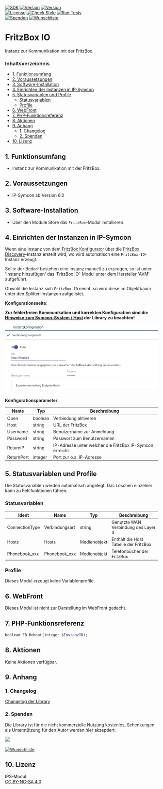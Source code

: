 [![SDK](https://img.shields.io/badge/Symcon-PHPModul-red.svg)](https://www.symcon.de/service/dokumentation/entwicklerbereich/sdk-tools/sdk-php/)
[![Version](https://img.shields.io/badge/Modul%20version-0.83-blue.svg)]()
[![Version](https://img.shields.io/badge/Symcon%20Version-6.0%20%3E-green.svg)](https://www.symcon.de/de/service/dokumentation/installation/migrationen/v60-v61-q1-2022/)  
[![License](https://img.shields.io/badge/License-CC%20BY--NC--SA%204.0-green.svg)](https://creativecommons.org/licenses/by-nc-sa/4.0/)
[![Check Style](https://github.com/Nall-chan/FritzBox/workflows/Check%20Style/badge.svg)](https://github.com/Nall-chan/FritzBox/actions) [![Run Tests](https://github.com/Nall-chan/FritzBox/workflows/Run%20Tests/badge.svg)](https://github.com/Nall-chan/FritzBox/actions)  
[![Spenden](https://www.paypalobjects.com/de_DE/DE/i/btn/btn_donate_SM.gif)](#2-spenden)
[![Wunschliste](https://img.shields.io/badge/Wunschliste-Amazon-ff69fb.svg)](#2-spenden)  

# FritzBox IO <!-- omit in toc -->
Instanz zur Kommunikation mit der FritzBox.  

### Inhaltsverzeichnis <!-- omit in toc -->

- [1. Funktionsumfang](#1-funktionsumfang)
- [2. Voraussetzungen](#2-voraussetzungen)
- [3. Software-Installation](#3-software-installation)
- [4. Einrichten der Instanzen in IP-Symcon](#4-einrichten-der-instanzen-in-ip-symcon)
- [5. Statusvariablen und Profile](#5-statusvariablen-und-profile)
  - [Statusvariablen](#statusvariablen)
  - [Profile](#profile)
- [6. WebFront](#6-webfront)
- [7. PHP-Funktionsreferenz](#7-php-funktionsreferenz)
- [8. Aktionen](#8-aktionen)
- [9. Anhang](#9-anhang)
  - [1. Changelog](#1-changelog)
  - [2. Spenden](#2-spenden)
- [10. Lizenz](#10-lizenz)

## 1. Funktionsumfang

* Instanz zur Kommunikation mit der FritzBox.  

## 2. Voraussetzungen

- IP-Symcon ab Version 6.0

## 3. Software-Installation

* Über den Module Store das `FritzBox`-Modul installieren.

## 4. Einrichten der Instanzen in IP-Symcon

 Wenn eine Instanz von dem  [FritzBox Konfigurator](../FritzBox%20Configurator/README.md) über die [FritzBox Discovery](../FritzBox%20Discovery/README.md)-Instanz erstellt wird, wo wird automatisch eine `FritzBox-IO`-Instanz erzeugt.  

 Sollte der Bedarf bestehen eine Instanz manuell zu erzeugen, so ist unter 'Instanz hinzufügen' das 'FritzBox IO'-Modul unter dem Hersteller 'AVM' aufgeführt.  

Obwohl die Instanz sich `FritzBox-IO` nennt, so wird diese im Objektbaum unter den Splitter-Instanzen aufgelistet.

__Konfigurationsseite__:

**Zur fehlerfreien Kommunikation und korrekten Konfiguration sind die [Hinweise zum Symcon-System / Host](../README.md#hinweise-zum-symcon-system--host) der Library zu beachten!**  

![Config](imgs/config.png)  

__Konfigurationsparameter__:  

| Name       | Typ     | Beschreibung                                             |
| ---------- | ------- | -------------------------------------------------------- |
| Open       | boolean | Verbindung aktiveren                                     |
| Host       | string  | URL der FritzBox                                         |
| Username   | string  | Benutzername zur Anmeldung                               |
| Password   | string  | Passwort zum Benutzernamen                               |
| ReturnIP   | string  | IP-Adresse unter welcher die FritzBox IP-Symcon erreicht |
| ReturnPort | integer | Port zur o.a. IP-Adresse                                 |

## 5. Statusvariablen und Profile

Die Statusvariablen werden automatisch angelegt. Das Löschen einzelner kann zu Fehlfunktionen führen.

### Statusvariablen

| Ident          | Name           | Typ          | Beschreibung                          |
| -------------- | -------------- | ------------ | ------------------------------------- |
| ConnectionType | Verbindungsart | string       | Genutzte WAN Verbindung des Layer 3   |
| Hosts          | Hosts          | Medienobjekt | Enthält die Host Tabelle der FritzBox |
| Phonebook_xxx  | Phonebook_xxx  | Medienobjekt | Telefonbücher der FritzBox            |

### Profile

Dieses Modul erzeugt keine Variablenprofile.  

## 6. WebFront

Dieses Modul ist nicht zur Darstellung im WebFront gedacht.

## 7. PHP-Funktionsreferenz

```php
boolean FB_Reboot(integer $InstanzID);
```

## 8. Aktionen

Keine Aktionen verfügbar.

## 9. Anhang

### 1. Changelog

[Changelog der Library](../README.md#changelog)

### 2. Spenden

  Die Library ist für die nicht kommerzielle Nutzung kostenlos, Schenkungen als Unterstützung für den Autor werden hier akzeptiert:  

<a href="https://www.paypal.com/donate?hosted_button_id=G2SLW2MEMQZH2" target="_blank"><img src="https://www.paypalobjects.com/de_DE/DE/i/btn/btn_donate_LG.gif" border="0" /></a>  

[![Wunschliste](https://img.shields.io/badge/Wunschliste-Amazon-ff69fb.svg)](https://www.amazon.de/hz/wishlist/ls/YU4AI9AQT9F?ref_=wl_share) 

## 10. Lizenz

  IPS-Modul:  
  [CC BY-NC-SA 4.0](https://creativecommons.org/licenses/by-nc-sa/4.0/)  

